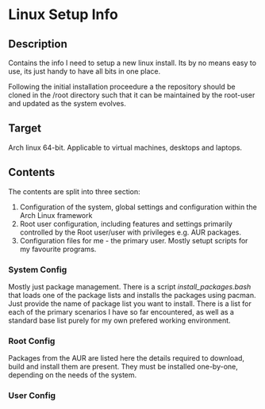 
# Linux Setup Info

## Description

Contains the info I need to setup a new linux install. Its by no means easy to use, its just handy to have all bits in one place.

Following the initial installation proceedure a the repository should be cloned in the /root directory such that it can be maintained by the root-user and updated as the system evolves.

## Target

Arch linux 64-bit.
Applicable to virtual machines, desktops and laptops.

## Contents

The contents are split into three section:

1. Configuration of the system, global settings and configuration within the Arch Linux framework
2. Root user configuration, including features and settings primarily controlled by the Root user/user with privileges e.g. AUR packages.
3. Configuration files for me - the primary user. Mostly setupt scripts for my favourite programs.

### System Config

Mostly just package management.
There is a script *install_packages.bash* that loads one of the package lists and installs the packages using pacman.
Just provide the name of package list you want to install.
There is a list for each of the primary scenarios I have so far encountered, as well as a standard base list purely for my own prefered working environment.

### Root Config

Packages from the AUR are listed here the details required to download, build and install them are present.
They must be installed one-by-one, depending on the needs of the system.

### User Config

